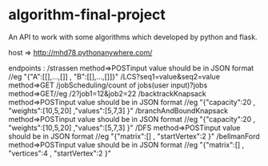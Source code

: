 # algorithm-final-project
An API to work with some algorithms which developed by python and flask.

host => http://mhd78.pythonanywhere.com/

endpoints :
/strassen method=>POSTinput value should be in JSON format //eg "{"A":[[],...,[]] , "B":[[],...,[]]}"
/LCS?seq1=value&seq2=value method=>GET
/jobScheduling/count of jobs(user input)?jobs method=>GET//eg /2?job1=12&job2=22
/backtrackKnapsack method=>POSTinput value should be in JSON format //eg "{"capacity":20 , "weights":[10,5,20] ,"values":[5,7,3] }"
/branchAndBoundKnapsack method=>POSTinput value should be in JSON format //eg "{"capacity":20 , "weights":[10,5,20] ,"values":[5,7,3] }"
/DFS method=>POSTinput value should be in JSON format //eg "{"matrix":[] , "startVertex":2 }"
/bellmanFord method=>POSTinput value should be in JSON format //eg "{"matrix":[] , "vertices":4 , "startVertex":2 }"
